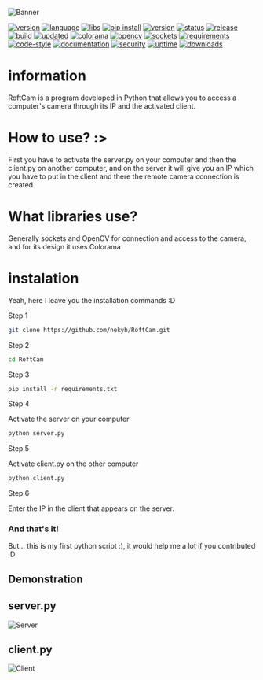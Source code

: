 ![Banner](https://qu.ax/gJPSe.png)

[![version](https://img.shields.io/badge/version-0.1-blue.svg)](#)
[![language](https://img.shields.io/badge/language-Python-3776AB.svg)](#)
[![libs](https://img.shields.io/badge/libs-Colorama%20%7C%20OpenCV%20%7C%20Sockets-lightgrey.svg)](#)
[![pip install](https://img.shields.io/badge/pip-install%20%22pip%20install%20-r%20requirements.txt%22-orange.svg)](#)
[![version](https://img.shields.io/badge/version-0.1-blue.svg)](#)
[![status](https://img.shields.io/badge/status-active-brightgreen.svg)](#)
[![release](https://img.shields.io/badge/release-alpha-orange.svg)](#)
[![build](https://img.shields.io/badge/build-passing-success.svg)](#)
[![updated](https://img.shields.io/badge/last%20update-October%202025-lightgrey.svg)](#)
[![colorama](https://img.shields.io/badge/Colorama-✓-brightgreen.svg)](https://pypi.org/project/colorama/)
[![opencv](https://img.shields.io/badge/OpenCV-✓-brightgreen.svg)](https://pypi.org/project/opencv-python/)
[![sockets](https://img.shields.io/badge/Sockets-built--in-lightgrey.svg)](https://docs.python.org/3/library/socket.html)
[![requirements](https://img.shields.io/badge/requirements-up%20to%20date-success.svg)](#)
[![code-style](https://img.shields.io/badge/code%20style-pep8-blue.svg)](#)
[![documentation](https://img.shields.io/badge/docs-available-brightgreen.svg)](#)
[![security](https://img.shields.io/badge/security-safe-success.svg)](#)
[![uptime](https://img.shields.io/badge/uptime-100%25-success.svg)](#)
[![downloads](https://img.shields.io/badge/downloads-100+-blue.svg)](#)

# information

RoftCam is a program developed in Python that allows you to access a computer's camera through its IP and the activated client.

# How to use? :>

First you have to activate the server.py on your computer and then the client.py on another computer, and on the server it will give you an IP which you have to put in the client and there the remote camera connection is created

# What libraries use?

Generally sockets and OpenCV for connection and access to the camera, and for its design it uses Colorama

# instalation 

Yeah, here I leave you the installation commands :D

Step 1

```bash
git clone https://github.com/nekyb/RoftCam.git
```
Step 2

```bash
cd RoftCam
```

Step 3

```bash
pip install -r requirements.txt
```

Step 4

Activate the server on your computer

```bash
python server.py
```

Step 5

Activate client.py on the other computer

```bash
python client.py
```

Step 6

Enter the IP in the client that appears on the server.

### And that's it!

But... this is my first python script :), it would help me a lot if you contributed :D

## Demonstration

## server.py

![Server](https://qu.ax/ZUVjr.webp)

## client.py

![Client](https://qu.ax/AYluf.webp)
